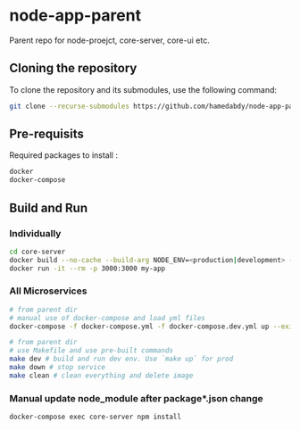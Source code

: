 # node-app-parent
Parent repo for node-proejct, core-server, core-ui etc.

## Cloning the repository

To clone the repository and its submodules, use the following command:

```bash
git clone --recurse-submodules https://github.com/hamedabdy/node-app-parent.git
```

## Pre-requisits

Required packages to install :

```bash
docker
docker-compose
```


## Build and Run
### Individually

```bash
cd core-server
docker build --no-cache --build-arg NODE_ENV=<production|development> -t my-app . # mount a volume for hot-reloading in dev : -v $(pwd)/core-server/src:/app/src
docker run -it --rm -p 3000:3000 my-app
```

### All Microservices

```bash
# from parent dir
# manual use of docker-compose and load yml files
docker-compose -f docker-compose.yml -f docker-compose.dev.yml up --exit-code-from core-server
```

```bash
# from parent dir
# use Makefile and use pre-built commands
make dev # build and run dev env. Use `make up` for prod
make down # stop service
make clean # clean everything and delete image
```

### Manual update node_module after package*.json change

```bash
docker-compose exec core-server npm install
```